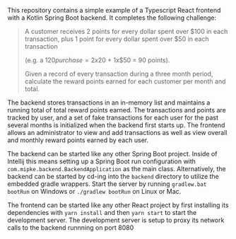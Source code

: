 This repository contains a simple example of a Typescript React frontend with a Kotlin Spring Boot backend. It completes the following challenge: 

> A customer receives 2 points for every dollar spent over $100 in each transaction, plus 1 point for every dollar spent over $50 in each transaction
>
> (e.g. a $120 purchase = 2x$20 + 1x$50 = 90 points).
>
> Given a record of every transaction during a three month period, calculate the reward points earned for each customer per month and total.

The backend stores transactions in an in-memory list and maintains a running total of total reward points earned. The transactions and points are tracked by user, and a set of fake transactions for each user for the past several months is initialized when the backend first starts up.
The frontend allows an administrator to view and add transactions as well as view overall and monthly reward points earned by each user.

The backend can be started like any other Spring Boot project. Inside of Intellij this means setting up a Spring Boot run configuration with `com.mipke.backend.BackendApplication` as the main class. Alternatively, the backend can be started by cd-ing into the `backend` directory to utilize the embedded gradle wrappers. Start the server by running `gradlew.bat bootRun` on Windows or `./gradlew bootRun` on Linux or Mac.

The frontend can be started like any other React project by first installing its dependencies with `yarn install` and then `yarn start` to start the development server. The development server is setup to proxy its network calls to the backend runnning on port 8080
